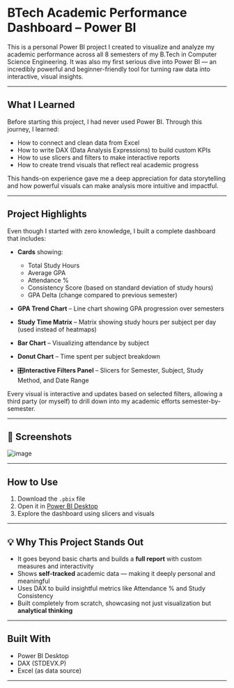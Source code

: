 # BTech Academic Performance Dashboard – Power BI

This is a personal Power BI project I created to visualize and analyze my academic performance across all 8 semesters of my B.Tech in Computer Science Engineering. It was also my first serious dive into Power BI — an incredibly powerful and beginner-friendly tool for turning raw data into interactive, visual insights.

---

## What I Learned

Before starting this project, I had never used Power BI. Through this journey, I learned:

- How to connect and clean data from Excel
- How to write DAX (Data Analysis Expressions) to build custom KPIs
- How to use slicers and filters to make interactive reports
- How to create trend visuals that reflect real academic progress

This hands-on experience gave me a deep appreciation for data storytelling and how powerful visuals can make analysis more intuitive and impactful.

---

## Project Highlights

Even though I started with zero knowledge, I built a complete dashboard that includes:

- **Cards** showing:
  - Total Study Hours
  - Average GPA
  - Attendance %
  - Consistency Score (based on standard deviation of study hours)
  - GPA Delta (change compared to previous semester)
  
- **GPA Trend Chart** – Line chart showing GPA progression over semesters

- **Study Time Matrix** – Matrix showing study hours per subject per day (used instead of heatmaps)

- **Bar Chart** – Visualizing attendance by subject

- **Donut Chart** – Time spent per subject breakdown

- 🎛**Interactive Filters Panel** – Slicers for Semester, Subject, Study Method, and Date Range

Every visual is interactive and updates based on selected filters, allowing a third party (or myself) to drill down into my academic efforts semester-by-semester.

---


## 📸 Screenshots


![image](https://github.com/user-attachments/assets/367885dd-ae14-4586-8768-aaa2ad9f7216)


---

## How to Use

1. Download the `.pbix` file
2. Open it in [Power BI Desktop](https://powerbi.microsoft.com/en-us/desktop/)
3. Explore the dashboard using slicers and visuals
---

## 💡 Why This Project Stands Out

- It goes beyond basic charts and builds a **full report** with custom measures and interactivity
- Shows **self-tracked** academic data — making it deeply personal and meaningful
- Uses DAX to build insightful metrics like Attendance % and Study Consistency
- Built completely from scratch, showcasing not just visualization but **analytical thinking**
---

## Built With

- Power BI Desktop
- DAX (STDEVX.P)
- Excel (as data source)
---
